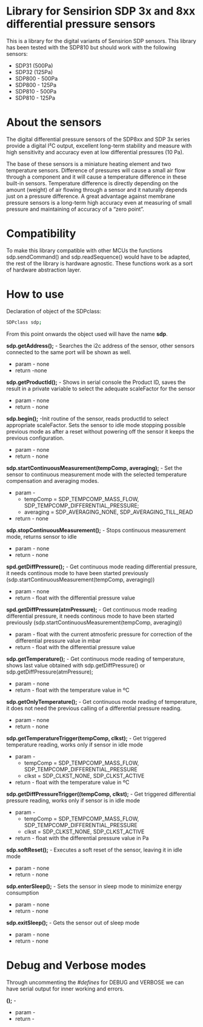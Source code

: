 # Library for Sensirion SDP 3x and 8xx differential pressure sensors

This is a library for the digital variants of Sensirion SDP sensors. This library has been tested with the SDP810 but should work with the following sensors:
- SDP31 (500Pa)
- SDP32 (125Pa)
- SDP800 - 500Pa    
- SDP800 - 125Pa
- SDP810 - 500Pa
- SDP810 - 125Pa


# About the sensors
The digital differential pressure sensors of the SDP8xx and SDP 3x series provide a digital I²C output, excellent long-term stability and measure with high sensitivity and accuracy even at low differential pressures (10 Pa).

The base of these sensors is a miniature heating element and two temperature sensors. Difference of pressures will cause a small air flow through a component and it will cause a temperature difference in these built-in sensors. Temperature difference is directly depending on the amount (weight) of air flowing through a sensor and it naturally depends just on a pressure difference. A great advantage against membrane pressure sensors is a long-term high accuracy even at measuring of small pressure and maintaining of accuracy of a “zero point”.
# Compatibility
To make this library compatible with other MCUs the functions sdp.sendCommand() and sdp.readSequence() would have to be adapted, the rest of the library is hardware agnostic. These functions work as a sort of hardware abstraction layer.

# How to use
Declaration of object of the SDPclass:
```sh
SDPclass sdp;
```
From this point onwards the object used will have the name **sdp**.

**sdp.getAddress();** - Searches the i2c address of the sensor, other sensors connected to the same port will be shown as well.
- param - none
- return -none

**sdp.getProductId();** - Shows in serial console the Product ID, saves the result in a private variable to select the adequate scaleFactor for the sensor
- param - none
- return - none

**sdp.begin();** -Init routine of the sensor, reads productId to select appropriate scaleFactor. Sets the sensor to idle mode stopping possible previous mode as after a reset without powering off the sensor it keeps the previous configuration.
- param - none
- return - none

**sdp.startContinuousMeasurement(tempComp, averaging);** - Set the sensor to continuous measurement mode with the selected temperature compensation and averaging modes.
- param -
  - tempComp = SDP_TEMPCOMP_MASS_FLOW, SDP_TEMPCOMP_DIFFERENTIAL_PRESSURE;
  - averaging = SDP_AVERAGING_NONE, SDP_AVERAGING_TILL_READ
- return - none

**sdp.stopContinuousMeasurement();** - Stops continuous measurement mode, returns sensor to idle
- param - none
- return - none

**spd.getDiffPressure();** - Get continuous mode reading differential pressure, it needs continous mode to have been started previously (sdp.startContinuousMeasurement(tempComp, averaging))
- param - none
- return - float with the differential pressure value

**spd.getDiffPressure(atmPressure);** - Get continuous mode reading differential pressure, it needs continous mode to have been started previously (sdp.startContinuousMeasurement(tempComp, averaging))
- param - float with the current atmosferic pressure for correction of the differential pressure value in mbar
- return - float with the differential pressure value

**sdp.getTemperature();** - Get continuous mode reading of temperature, shows last value obtained with sdp.getDiffPressure() or sdp.getDiffPressure(atmPressure);
- param - none
- return - float with the temperature value in ºC

**sdp.getOnlyTemperature();** - Get continuous mode reading of temperature, it does not need the previous calling of a differential pressure reading.
- param - none
- return - none

**sdp.getTemperatureTrigger(tempComp, clkst);** - Get triggered temperature reading, works only if sensor in idle mode
- param -
  - tempComp = SDP_TEMPCOMP_MASS_FLOW, SDP_TEMPCOMP_DIFFERENTIAL_PRESSURE
  - clkst = SDP_CLKST_NONE, SDP_CLKST_ACTIVE
- return - float with the temperature value in ºC

**sdp.getDiffPressureTrigger((tempComp, clkst);** - Get triggered differential pressure reading, works only if sensor is in idle mode
- param -
  - tempComp = SDP_TEMPCOMP_MASS_FLOW, SDP_TEMPCOMP_DIFFERENTIAL_PRESSURE
  - clkst = SDP_CLKST_NONE, SDP_CLKST_ACTIVE
- return - float with the differential pressure value in Pa


**sdp.softReset();** - Executes a soft reset of the sensor, leaving it in idle mode
- param - none
- return - none


**sdp.enterSleep();** - Sets the sensor in sleep mode to minimize energy consumption
- param - none
- return - none


**sdp.exitSleep();** - Gets the sensor out of sleep mode
- param - none
- return - none

# Debug and Verbose modes
Through uncommenting the *#defines* for DEBUG and VERBOSE we can have serial output for inner working and errors.

**();** -
- param -
- return -

